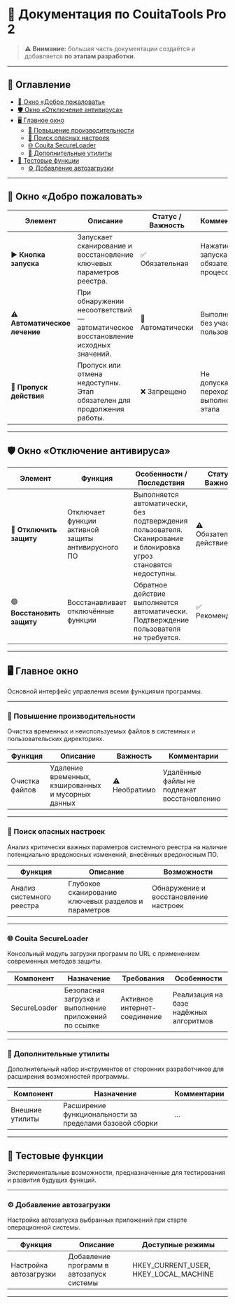 # 📘 Документация по CouitaTools Pro 2

> ⚠️ **Внимание:** большая часть документации создаётся и добавляется **по этапам разработки**.

---

## 📑 Оглавление

- [👋 Окно «Добро пожаловать»](#-окно-добро-пожаловать)
- [🛡️ Окно «Отключение антивируса»](#️-окно-отключение-антивируса)
- [🖥️ Главное окно](#️-главное-окно)
  - [🚀 Повышение производительности](#-повышение-производительности)
  - [🧠 Поиск опасных настроек](#-поиск-опасных-настроек)
  - [🌐 Couita SecureLoader](#-couita-secureloader)
  - [🧩 Дополнительные утилиты](#-дополнительные-утилиты)
- [🧪 Тестовые функции](#-тестовые-функции)
  - [⚙️ Добавление автозагрузки](#️-добавление-автозагрузки)

---

## 👋 Окно «Добро пожаловать»

| Элемент                       | Описание                                                                                      | Статус / Важность          | Комментарии                                     |
|------------------------------|-----------------------------------------------------------------------------------------------|----------------------------|------------------------------------------------|
| ▶️ **Кнопка запуска**         | Запускает сканирование и восстановление ключевых параметров реестра.                          | ✅ Обязательная            | Нажатие запускает обязательный процесс         |
| ⚠️ **Автоматическое лечение** | При обнаружении несоответствий — автоматическое восстановление исходных значений.             | 🔄 Автоматически           | Выполняется без участия пользователя           |
| 🚫 **Пропуск действия**       | Пропуск или отмена недоступны. Этап обязателен для продолжения работы.                       | ❌ Запрещено               | Не допускается переход без выполнения этапа    |

---

## 🛡️ Окно «Отключение антивируса»

| Элемент                           | Функция                                                       | Особенности / Последствия                                                                                   | Статус / Важность       |
|----------------------------------|----------------------------------------------------------------|--------------------------------------------------------------------------------------------------------------|-------------------------|
| 🔴 **Отключить защиту**           | Отключает функции активной защиты антивирусного ПО             | Выполняется автоматически, без подтверждения пользователя. Сканирование и блокировка угроз становятся недоступны. | ⚠️ Обязательное действие |
| 🟢 **Восстановить защиту**        | Восстанавливает отключённые функции                            | Обратное действие выполняется автоматически. Подтверждение пользователя не требуется.                        | ✅ Рекомендуется         |

---

## 🖥️ Главное окно

Основной интерфейс управления всеми функциями программы.

---

### 🚀 Повышение производительности

Очистка временных и неиспользуемых файлов в системных и пользовательских директориях.

| Функция             | Описание                                                                 | Важность     | Комментарии                                 |
|---------------------|--------------------------------------------------------------------------|--------------|---------------------------------------------|
| Очистка файлов       | Удаление временных, кэшированных и мусорных данных                      | ⚠️ Необратимо | Удалённые файлы не подлежат восстановлению  |

---

### 🧠 Поиск опасных настроек

Анализ критически важных параметров системного реестра на наличие потенциально вредоносных изменений, внесённых вредоносным ПО.

| Функция                  | Описание                                                                  | Возможности                         |
|--------------------------|---------------------------------------------------------------------------|-------------------------------------|
| Анализ системного реестра | Глубокое сканирование ключевых разделов и параметров                     | Обнаружение и восстановление настроек |

---

### 🌐 Couita SecureLoader

Консольный модуль загрузки программ по URL с применением современных методов защиты.

| Компонент            | Назначение                                          | Требования              | Особенности                             |
|----------------------|-----------------------------------------------------|--------------------------|------------------------------------------|
| SecureLoader         | Безопасная загрузка и выполнение приложений по ссылке | Активное интернет-соединение | Реализация на базе надёжных алгоритмов |

---

### 🧩 Дополнительные утилиты

Дополнительный набор инструментов от сторонних разработчиков для расширения возможностей программы.

| Компонент              | Назначение                                               | Комментарии                               |
|------------------------|----------------------------------------------------------|--------------------------------------------|
| Внешние утилиты        | Расширение функциональности за пределами базовой сборки | ...     |

---

## 🧪 Тестовые функции

Экспериментальные возможности, предназначенные для тестирования и развития будущих функций.

---

### ⚙️ Добавление автозагрузки

Настройка автозапуска выбранных приложений при старте операционной системы.

| Функция                   | Описание                                                               | Доступные режимы                      |
|---------------------------|------------------------------------------------------------------------|---------------------------------------|
| Настройка автозагрузки    | Добавление программ в автозапуск системы                              | HKEY_CURRENT_USER, HKEY_LOCAL_MACHINE |

---
